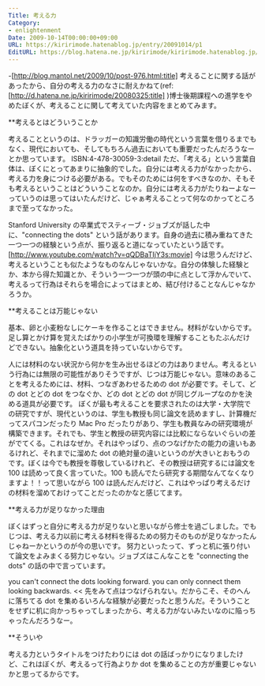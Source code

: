 ```yaml
---
Title: 考える力
Category:
- enlightenment
Date: 2009-10-14T00:00:00+09:00
URL: https://kiririmode.hatenablog.jp/entry/20091014/p1
EditURL: https://blog.hatena.ne.jp/kiririmode/kiririmode.hatenablog.jp/atom/entry/8454420450078212495
---
```



-[http://blog.mantol.net/2009/10/post-976.html:title]
考えることに関する話があったから、自分の考える力のなさに耐えかねて(ref: [http://d.hatena.ne.jp/kiririmode/20080325:title] )博士後期課程への進学をやめたぼくが、考えることに関して考えていた内容をまとめてみます。

**考えるとはどういうことか

考えることというのは、ドラッガーの知識労働の時代という言葉を借りるまでもなく、現代においても、そしてもちろん過去においても重要だったんだろうなーとか思っています。
ISBN:4-478-30059-3:detail
ただ、「考える」という言葉自体は、ぼくにとってあまりに抽象的でした。自分には考える力がなかったから、考える力を身につける必要がある。でもそのためには何をすべきなのか、そもそも考えるということはどういうことなのか。自分には考える力がたりねーよなーっていうのは思ってはいたんだけど、じゃぁ考えることって何なのかってところまで至ってなかった。

Stanford University の卒業式でスティーブ・ジョブズが話した中に、"connecting the dots" という話があります。自身の過去に積み重ねてきた一つ一つの経験という点が、振り返ると道になっていたという話です。
[http://www.youtube.com/watch?v=qQDBaTIjY3s:movie]
今は思うんだけど、考えるということも似たようなものなんじゃないかな。自分の体験した経験とか、本から得た知識とか、そういう一つ一つが頭の中に点として浮かんでいて、考えるって行為はそれらを場合によってはまとめ、結び付けることなんじゃなかろうか。

**考えることは万能じゃない

基本、卵と小麦粉なしにケーキを作ることはできません。材料がないからです。足し算とかけ算を覚えたばかりの小学生が可換環を理解することもたぶんだけどできない。抽象化という道具を持っていないからです。

人には材料のない状況から何かを生み出せるほどの力はありません。考えるという行為には無限の可能性がありそうですが、じつは万能じゃない。意味のあることを考えるためには、材料、つなぎあわせるための dot が必要です。そして、どの dot とどの dot をつなぐか、どの dot とどの dot が同じグループなのかを決める道具が必要です。
ぼくが最も考えることを要求されたのは大学・大学院での研究ですが、現代というのは、学生も教授も同じ論文を読めますし、計算機だってスパコンだったり Mac Pro だったりがあり、学生も教員なみの研究環境が構築できます。それでも、学生と教授の研究内容には比較にならないぐらいの差がでてくる。これはなぜか。それはやっぱり、点のつなげかたの能力の違いもあるけれど、それまでに溜めた dot の絶対量の違いというのが大きいとおもうのです。ぼくは今でも教授を尊敬しているけれど、その教授は研究するには論文を 100 は読めって良く言っていた。100 も読んでたら研究する期間なんてなくなりますよ！！って思いながら 100 は読んだんだけど、これはやっぱり考えるだけの材料を溜めておけってことだったのかなと感じてます。

**考える力が足りなかった理由

ぼくはずっと自分に考える力が足りないと思いながら修士を過ごしました。でもじつは、考える力以前に考える材料を得るための努力そのものが足りなかったんじゃねーかというのが今の思いです。
努力といったって、ずっと机に張り付いて論文をよみまくる努力じゃない。ジョブズはこんなことを "connecting the dots" の話の中で言っています。
>>
you can't connect the dots looking forward. you can only connect them looking backwards.
<<
先をみて点はつなげられない。だからこそ、そのへんに落ちてる dot を集めるいろんな経験が必要だったと思うんだ。そういうことをせずに机に向かっちゃってしまったから、考える力がないみたいなのに陥っちゃったんだろうなー。

**そういや

考える力というタイトルをつけたわりには dot の話ばっかりになりましたけど、これはぼくが、考えるって行為よりか dot を集めることの方が重要じゃないかと思ってるからです。
